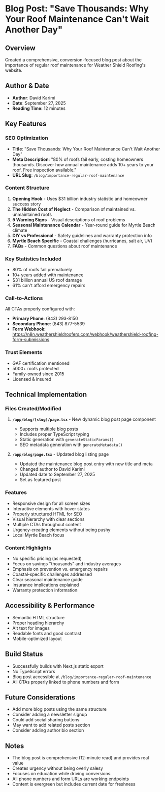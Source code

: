 # Blog Post: "Save Thousands: Why Your Roof Maintenance Can't Wait Another Day"

## Overview
Created a comprehensive, conversion-focused blog post about the importance of regular roof maintenance for Weather Shield Roofing's website.

## Author & Date
- **Author**: David Karimi
- **Date**: September 27, 2025
- **Reading Time**: 12 minutes

## Key Features

### SEO Optimization
- **Title**: "Save Thousands: Why Your Roof Maintenance Can't Wait Another Day"
- **Meta Description**: "80% of roofs fail early, costing homeowners thousands. Discover how annual maintenance adds 10+ years to your roof. Free inspection available."
- **URL Slug**: `/blog/importance-regular-roof-maintenance`

### Content Structure
1. **Opening Hook** - Uses $31 billion industry statistic and homeowner success story
2. **The Hidden Cost of Neglect** - Comparison of maintained vs. unmaintained roofs
3. **5 Warning Signs** - Visual descriptions of roof problems
4. **Seasonal Maintenance Calendar** - Year-round guide for Myrtle Beach climate
5. **DIY vs Professional** - Safety guidelines and warranty protection info
6. **Myrtle Beach Specific** - Coastal challenges (hurricanes, salt air, UV)
7. **FAQs** - Common questions about roof maintenance

### Key Statistics Included
- 80% of roofs fail prematurely
- 10+ years added with maintenance
- $31 billion annual US roof damage
- 61% can't afford emergency repairs

### Call-to-Actions
All CTAs properly configured with:
- **Primary Phone**: (843) 293-8150
- **Secondary Phone**: (843) 877-5539
- **Form Webhook**: https://n8n.weathershieldroofers.com/webhook/weathershield-roofing-form-submissions

### Trust Elements
- GAF certification mentioned
- 5000+ roofs protected
- Family-owned since 2015
- Licensed & insured

## Technical Implementation

### Files Created/Modified

1. **`/app/blog/[slug]/page.tsx`** - New dynamic blog post page component
   - Supports multiple blog posts
   - Includes proper TypeScript typing
   - Static generation with `generateStaticParams()`
   - SEO metadata generation with `generateMetadata()`

2. **`/app/blog/page.tsx`** - Updated blog listing page
   - Updated the maintenance blog post entry with new title and meta
   - Changed author to David Karimi
   - Updated date to September 27, 2025
   - Set as featured post

### Features
- Responsive design for all screen sizes
- Interactive elements with hover states
- Properly structured HTML for SEO
- Visual hierarchy with clear sections
- Multiple CTAs throughout content
- Urgency-creating elements without being pushy
- Local Myrtle Beach focus

### Content Highlights
- No specific pricing (as requested)
- Focus on savings "thousands" and industry averages
- Emphasis on prevention vs. emergency repairs
- Coastal-specific challenges addressed
- Clear seasonal maintenance guide
- Insurance implications explained
- Warranty protection information

## Accessibility & Performance
- Semantic HTML structure
- Proper heading hierarchy
- Alt text for images
- Readable fonts and good contrast
- Mobile-optimized layout

## Build Status
- Successfully builds with Next.js static export
- No TypeScript errors
- Blog post accessible at `/blog/importance-regular-roof-maintenance`
- All CTAs properly linked to phone numbers and form

## Future Considerations
- Add more blog posts using the same structure
- Consider adding a newsletter signup
- Could add social sharing buttons
- May want to add related posts section
- Consider adding author bio section

## Notes
- The blog post is comprehensive (12-minute read) and provides real value
- Creates urgency without being overly salesy
- Focuses on education while driving conversions
- All phone numbers and form URLs are working endpoints
- Content is evergreen but includes current date for freshness